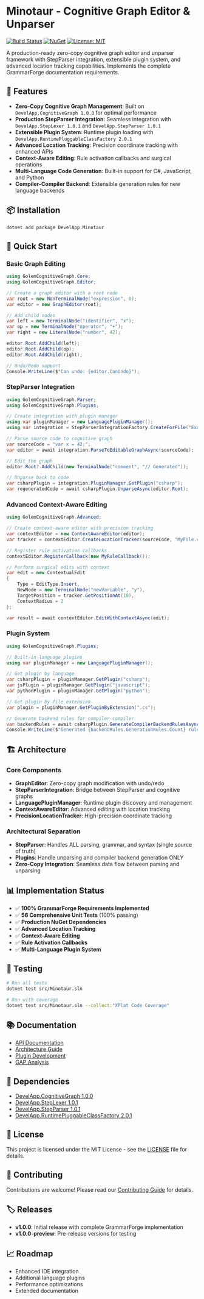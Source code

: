 # Minotaur - Cognitive Graph Editor & Unparser

[![Build Status](https://github.com/DevelApp-ai/Minotaur2/workflows/CI-CD/badge.svg)](https://github.com/DevelApp-ai/Minotaur2/actions)
[![NuGet](https://img.shields.io/nuget/v/DevelApp.Minotaur.svg)](https://www.nuget.org/packages/DevelApp.Minotaur/)
[![License: MIT](https://img.shields.io/badge/License-MIT-yellow.svg)](https://opensource.org/licenses/MIT)

A production-ready zero-copy cognitive graph editor and unparser framework with StepParser integration, extensible plugin system, and advanced location tracking capabilities. Implements the complete GrammarForge documentation requirements.

## 🚀 Features

- **Zero-Copy Cognitive Graph Management**: Built on `DevelApp.CognitiveGraph 1.0.0` for optimal performance
- **Production StepParser Integration**: Seamless integration with `DevelApp.StepLexer 1.0.1` and `DevelApp.StepParser 1.0.1`
- **Extensible Plugin System**: Runtime plugin loading with `DevelApp.RuntimePluggableClassFactory 2.0.1`
- **Advanced Location Tracking**: Precision coordinate tracking with enhanced APIs
- **Context-Aware Editing**: Rule activation callbacks and surgical operations
- **Multi-Language Code Generation**: Built-in support for C#, JavaScript, and Python
- **Compiler-Compiler Backend**: Extensible generation rules for new language backends

## 📦 Installation

```bash
dotnet add package DevelApp.Minotaur
```

## 🔧 Quick Start

### Basic Graph Editing

```csharp
using GolemCognitiveGraph.Core;
using GolemCognitiveGraph.Editor;

// Create a graph editor with a root node
var root = new NonTerminalNode("expression", 0);
var editor = new GraphEditor(root);

// Add child nodes
var left = new TerminalNode("identifier", "x");
var op = new TerminalNode("operator", "+");
var right = new LiteralNode("number", 42);

editor.Root.AddChild(left);
editor.Root.AddChild(op);
editor.Root.AddChild(right);

// Undo/Redo support
Console.WriteLine($"Can undo: {editor.CanUndo}");
```

### StepParser Integration

```csharp
using GolemCognitiveGraph.Parser;
using GolemCognitiveGraph.Plugins;

// Create integration with plugin manager
using var pluginManager = new LanguagePluginManager();
using var integration = StepParserIntegrationFactory.CreateForFile("Example.cs", pluginManager);

// Parse source code to cognitive graph
var sourceCode = "var x = 42;";
var editor = await integration.ParseToEditableGraphAsync(sourceCode);

// Edit the graph
editor.Root?.AddChild(new TerminalNode("comment", "// Generated"));

// Unparse back to code
var csharpPlugin = integration.PluginManager.GetPlugin("csharp");
var regeneratedCode = await csharpPlugin.UnparseAsync(editor.Root);
```

### Advanced Context-Aware Editing

```csharp
using GolemCognitiveGraph.Advanced;

// Create context-aware editor with precision tracking
var contextEditor = new ContextAwareEditor(editor);
var tracker = contextEditor.CreateLocationTracker(sourceCode, "MyFile.cs");

// Register rule activation callbacks
contextEditor.RegisterCallback(new MyRuleCallback());

// Perform surgical edits with context
var edit = new ContextualEdit
{
    Type = EditType.Insert,
    NewNode = new TerminalNode("newVariable", "y"),
    TargetPosition = tracker.GetPositionAt(10),
    ContextRadius = 2
};

var result = await contextEditor.EditWithContextAsync(edit);
```

### Plugin System

```csharp
using GolemCognitiveGraph.Plugins;

// Built-in language plugins
using var pluginManager = new LanguagePluginManager();

// Get plugin by language
var csharpPlugin = pluginManager.GetPlugin("csharp");
var jsPlugin = pluginManager.GetPlugin("javascript");
var pythonPlugin = pluginManager.GetPlugin("python");

// Get plugin by file extension
var plugin = pluginManager.GetPluginByExtension(".cs");

// Generate backend rules for compiler-compiler
var backendRules = await csharpPlugin.GenerateCompilerBackendRulesAsync();
Console.WriteLine($"Generated {backendRules.GenerationRules.Count} rules");
```

## 🏗️ Architecture

### Core Components

- **GraphEditor**: Zero-copy graph modification with undo/redo
- **StepParserIntegration**: Bridge between StepParser and cognitive graphs
- **LanguagePluginManager**: Runtime plugin discovery and management
- **ContextAwareEditor**: Advanced editing with location tracking
- **PrecisionLocationTracker**: High-precision coordinate tracking

### Architectural Separation

- **StepParser**: Handles ALL parsing, grammar, and syntax (single source of truth)
- **Plugins**: Handle unparsing and compiler backend generation ONLY
- **Zero-Copy Integration**: Seamless data flow between parsing and unparsing

## 📊 Implementation Status

- ✅ **100% GrammarForge Requirements Implemented**
- ✅ **56 Comprehensive Unit Tests** (100% passing)
- ✅ **Production NuGet Dependencies**
- ✅ **Advanced Location Tracking**
- ✅ **Context-Aware Editing**
- ✅ **Rule Activation Callbacks**
- ✅ **Multi-Language Plugin System**

## 🧪 Testing

```bash
# Run all tests
dotnet test src/Minotaur.sln

# Run with coverage
dotnet test src/Minotaur.sln --collect:"XPlat Code Coverage"
```

## 📚 Documentation

- [API Documentation](./docs/api/)
- [Architecture Guide](./docs/architecture.md)
- [Plugin Development](./docs/plugins.md)
- [GAP Analysis](./GAP_Analysis_StepParser_Implementation.md)

## 🔗 Dependencies

- [DevelApp.CognitiveGraph 1.0.0](https://www.nuget.org/packages/DevelApp.CognitiveGraph/)
- [DevelApp.StepLexer 1.0.1](https://www.nuget.org/packages/DevelApp.StepLexer/)
- [DevelApp.StepParser 1.0.1](https://www.nuget.org/packages/DevelApp.StepParser/)
- [DevelApp.RuntimePluggableClassFactory 2.0.1](https://www.nuget.org/packages/DevelApp.RuntimePluggableClassFactory/)

## 📄 License

This project is licensed under the MIT License - see the [LICENSE](LICENSE) file for details.

## 🤝 Contributing

Contributions are welcome! Please read our [Contributing Guide](CONTRIBUTING.md) for details.

## 🏷️ Releases

- **v1.0.0**: Initial release with complete GrammarForge implementation
- **v1.0.0-preview**: Pre-release versions for testing

## 📈 Roadmap

- Enhanced IDE integration
- Additional language plugins
- Performance optimizations
- Extended documentation